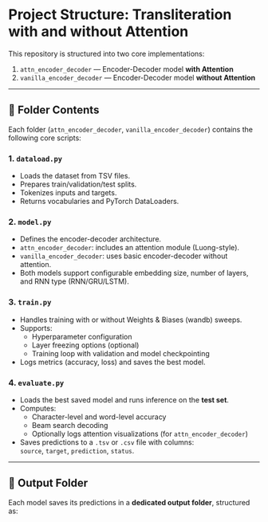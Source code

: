 # Project Structure: Transliteration with and without Attention

This repository is structured into two core implementations:

1. `attn_encoder_decoder` — Encoder-Decoder model **with Attention**
2. `vanilla_encoder_decoder` — Encoder-Decoder model **without Attention**

---

## 📂 Folder Contents

Each folder (`attn_encoder_decoder`, `vanilla_encoder_decoder`) contains the following core scripts:

### 1. `dataload.py`
- Loads the dataset from TSV files.
- Prepares train/validation/test splits.
- Tokenizes inputs and targets.
- Returns vocabularies and PyTorch DataLoaders.

### 2. `model.py`
- Defines the encoder-decoder architecture.
- `attn_encoder_decoder`: includes an attention module (Luong-style).
- `vanilla_encoder_decoder`: uses basic encoder-decoder without attention.
- Both models support configurable embedding size, number of layers, and RNN type (RNN/GRU/LSTM).

### 3. `train.py`
- Handles training with or without Weights & Biases (wandb) sweeps.
- Supports:
  - Hyperparameter configuration
  - Layer freezing options (optional)
  - Training loop with validation and model checkpointing
- Logs metrics (accuracy, loss) and saves the best model.

### 4. `evaluate.py`
- Loads the best saved model and runs inference on the **test set**.
- Computes:
  - Character-level and word-level accuracy
  - Beam search decoding
  - Optionally logs attention visualizations (for `attn_encoder_decoder`)
- Saves predictions to a `.tsv` or `.csv` file with columns:  
  `source`, `target`, `prediction`, `status`.

---

## 📁 Output Folder

Each model saves its predictions in a **dedicated output folder**, structured as:


